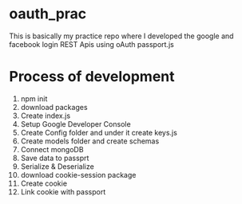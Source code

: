 # oauth_prac
This is basically my practice repo where I developed the google and facebook login REST Apis using oAuth passport.js

# Process of development
 1. npm init
 2. download packages
 3. Create index.js
 4. Setup Google Developer Console
 5. Create Config folder and under it create keys.js
 6. Create models folder and create schemas
 7. Connect mongoDB 
 8. Save data to passprt
 9. Serialize & Deserialize
 10. download cookie-session package
 11. Create cookie
 12. Link cookie with passport
 
 
